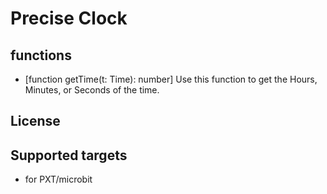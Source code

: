 # Precise Clock


## functions

- [function getTime(t: Time): number] 
  Use this function to get the Hours, Minutes, or Seconds of the time. 


## License



## Supported targets

* for PXT/microbit
